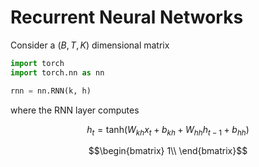 # Recurrent Neural Networks

Consider a $`(B, T, K)`$ dimensional matrix

```python
import torch
import torch.nn as nn

rnn = nn.RNN(k, h)

```
where the RNN layer computes
```math
h_t = \text{tanh} \left( W_{kh} x_t + b_{kh} + W_{hh} h_{t-1} + b_{hh} \right)
```

```math
\begin{bmatrix}
1\\
\end{bmatrix}
```
